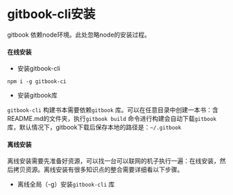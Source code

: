 # gitbook-cli安装

gitbook 依赖node环境。此处忽略node的安装过程。

#### 在线安装

* 安装gitbook-cli

```
npm i -g gitbook-ci
```

* 安装gitbook库

`gitbook-cli` 构建书本需要依赖`gitbook` 库。可以在任意目录中创建一本书：含README.md的文件夹，执行`gitbook build` 命令进行构建会自动下载`gitbook` 库，默认情况下，gitbook下载后保存本地的路径是：`~/.gitbook`

#### 离线安装

离线安装需要先准备好资源，可以找一台可以联网的机子执行一遍：在线安装，然后拷贝资源。离线安装有很多知识点的整合需要详细看以下步骤。

* 离线全局（-g）安装`gitbook-cli` 库




